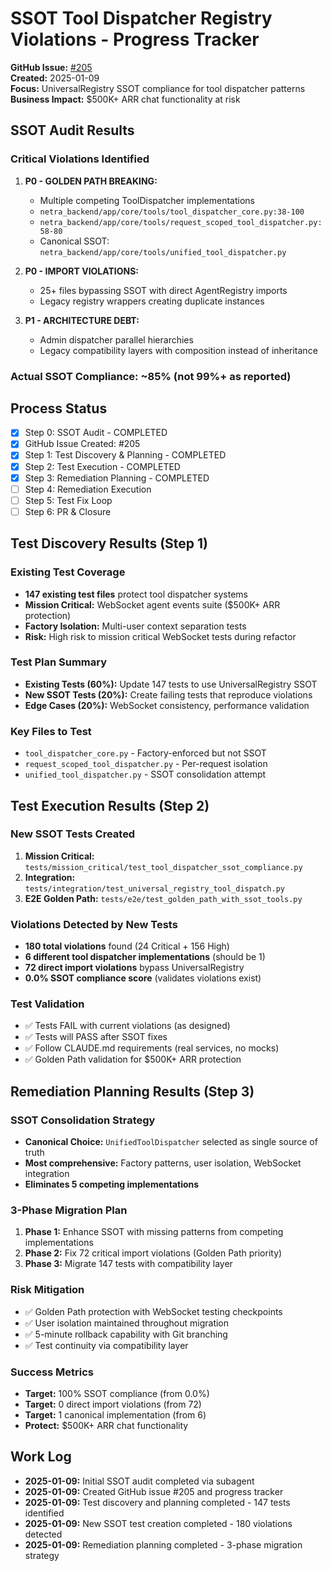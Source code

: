 # SSOT Tool Dispatcher Registry Violations - Progress Tracker

**GitHub Issue:** [#205](https://github.com/netra-systems/netra-apex/issues/205)  
**Created:** 2025-01-09  
**Focus:** UniversalRegistry SSOT compliance for tool dispatcher patterns  
**Business Impact:** $500K+ ARR chat functionality at risk

## SSOT Audit Results

### Critical Violations Identified
1. **P0 - GOLDEN PATH BREAKING:**
   - Multiple competing ToolDispatcher implementations
   - `netra_backend/app/core/tools/tool_dispatcher_core.py:38-100`
   - `netra_backend/app/core/tools/request_scoped_tool_dispatcher.py:58-80`
   - Canonical SSOT: `netra_backend/app/core/tools/unified_tool_dispatcher.py`

2. **P0 - IMPORT VIOLATIONS:**
   - 25+ files bypassing SSOT with direct AgentRegistry imports
   - Legacy registry wrappers creating duplicate instances

3. **P1 - ARCHITECTURE DEBT:**
   - Admin dispatcher parallel hierarchies
   - Legacy compatibility layers with composition instead of inheritance

### Actual SSOT Compliance: ~85% (not 99%+ as reported)

## Process Status
- [x] Step 0: SSOT Audit - COMPLETED
- [x] GitHub Issue Created: #205
- [x] Step 1: Test Discovery & Planning - COMPLETED
- [x] Step 2: Test Execution - COMPLETED
- [x] Step 3: Remediation Planning - COMPLETED
- [ ] Step 4: Remediation Execution
- [ ] Step 5: Test Fix Loop
- [ ] Step 6: PR & Closure

## Test Discovery Results (Step 1)

### Existing Test Coverage
- **147 existing test files** protect tool dispatcher systems
- **Mission Critical:** WebSocket agent events suite ($500K+ ARR protection)
- **Factory Isolation:** Multi-user context separation tests
- **Risk:** High risk to mission critical WebSocket tests during refactor

### Test Plan Summary
- **Existing Tests (60%):** Update 147 tests to use UniversalRegistry SSOT
- **New SSOT Tests (20%):** Create failing tests that reproduce violations
- **Edge Cases (20%):** WebSocket consistency, performance validation

### Key Files to Test
- `tool_dispatcher_core.py` - Factory-enforced but not SSOT
- `request_scoped_tool_dispatcher.py` - Per-request isolation
- `unified_tool_dispatcher.py` - SSOT consolidation attempt

## Test Execution Results (Step 2)

### New SSOT Tests Created
1. **Mission Critical:** `tests/mission_critical/test_tool_dispatcher_ssot_compliance.py`
2. **Integration:** `tests/integration/test_universal_registry_tool_dispatch.py`
3. **E2E Golden Path:** `tests/e2e/test_golden_path_with_ssot_tools.py`

### Violations Detected by New Tests
- **180 total violations** found (24 Critical + 156 High)
- **6 different tool dispatcher implementations** (should be 1)
- **72 direct import violations** bypass UniversalRegistry
- **0.0% SSOT compliance score** (validates violations exist)

### Test Validation
- ✅ Tests FAIL with current violations (as designed)
- ✅ Tests will PASS after SSOT fixes  
- ✅ Follow CLAUDE.md requirements (real services, no mocks)
- ✅ Golden Path validation for $500K+ ARR protection

## Remediation Planning Results (Step 3)

### SSOT Consolidation Strategy
- **Canonical Choice:** `UnifiedToolDispatcher` selected as single source of truth
- **Most comprehensive:** Factory patterns, user isolation, WebSocket integration
- **Eliminates 5 competing implementations** 

### 3-Phase Migration Plan
1. **Phase 1:** Enhance SSOT with missing patterns from competing implementations
2. **Phase 2:** Fix 72 critical import violations (Golden Path priority)
3. **Phase 3:** Migrate 147 tests with compatibility layer

### Risk Mitigation
- ✅ Golden Path protection with WebSocket testing checkpoints
- ✅ User isolation maintained throughout migration  
- ✅ 5-minute rollback capability with Git branching
- ✅ Test continuity via compatibility layer

### Success Metrics
- **Target:** 100% SSOT compliance (from 0.0%)
- **Target:** 0 direct import violations (from 72)
- **Target:** 1 canonical implementation (from 6)
- **Protect:** $500K+ ARR chat functionality

## Work Log
- **2025-01-09:** Initial SSOT audit completed via subagent
- **2025-01-09:** Created GitHub issue #205 and progress tracker
- **2025-01-09:** Test discovery and planning completed - 147 tests identified
- **2025-01-09:** New SSOT test creation completed - 180 violations detected
- **2025-01-09:** Remediation planning completed - 3-phase migration strategy